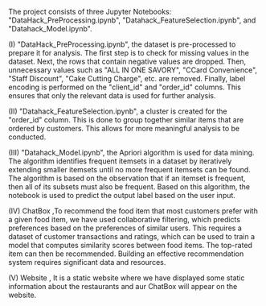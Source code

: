 The project consists of three Jupyter Notebooks: "DataHack_PreProcessing.ipynb", "Datahack_FeatureSelection.ipynb", and "Datahack_Model.ipynb".

(I) "DataHack_PreProcessing.ipynb", the dataset is pre-processed to prepare it for analysis. The first step is to check for missing values in the dataset. Next, the rows that contain negative values are dropped. Then, unnecessary values such as "ALL IN ONE SAVORY", "CCard Convenience", "Staff Discount", "Cake Cutting Charge", etc. are removed. Finally, label encoding is performed on the "client_id" and "order_id" columns. This ensures that only the relevant data is used for further analysis.

(II) "Datahack_FeatureSelection.ipynb", a cluster is created for the "order_id" column. This is done to group together similar items that are ordered by customers. This allows for more meaningful analysis to be conducted.

(III) "Datahack_Model.ipynb", the Apriori algorithm is used for data mining. The algorithm identifies frequent itemsets in a dataset by iteratively extending smaller itemsets until no more frequent itemsets can be found. The algorithm is based on the observation that if an itemset is frequent, then all of its subsets must also be frequent. Based on this algorithm, the notebook is used to predict the output label based on the user input.

(IV) ChatBox ,To recommend the food item that most customers prefer with a given food item, we have used collaborative filtering, which predicts preferences based on the preferences of similar users. This requires a dataset of customer transactions and ratings, which can be used to train a model that computes similarity scores between food items. The top-rated item can then be recommended. Building an effective recommendation system requires significant data and resources.

(V) Website , It is a static website where we have displayed some static information about the restaurants and aur ChatBox will appear on the website.
